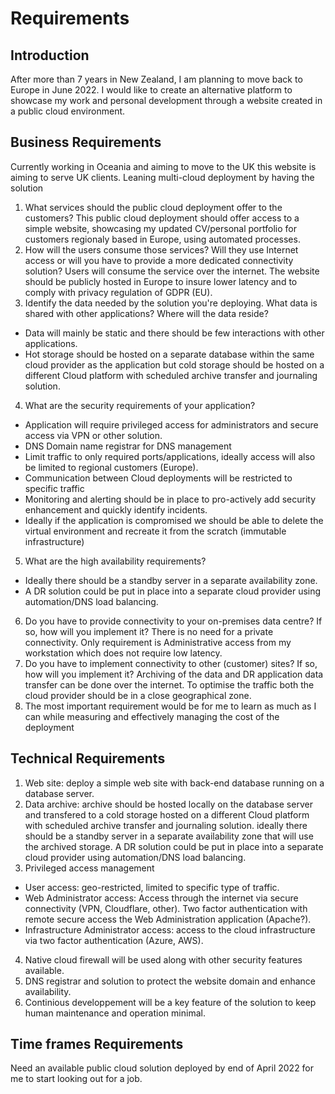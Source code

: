 # Requirements

## Introduction
After more than 7 years in New Zealand, I am planning to move back to Europe in June 2022. I would like to create an alternative platform to showcase my work and personal development through a website created in a public cloud environment. 


## Business Requirements
Currently working in Oceania and aiming to move to the UK this website is aiming to serve UK clients.
Leaning multi-cloud deployment by having the solution
1. What services should the public cloud deployment offer to the customers?
This public cloud deployment should offer access to a simple website, showcasing my updated CV/personal portfolio for customers regionaly based in Europe, using automated processes.
2. How will the users consume those services? Will they use Internet access or will you have to provide a more dedicated connectivity solution?
Users will consume the service over the internet. The website should be publicly hosted in Europe to insure lower latency and to comply with privacy regulation of GDPR (EU).
3. Identify the data needed by the solution you're deploying. What data is shared with other applications? Where will the data reside?
* Data will mainly be static and there should be few interactions with other applications. 
* Hot storage should be hosted on a separate database within the same cloud provider as the application but cold storage should be hosted on a different Cloud platform with scheduled archive transfer and journaling solution.
4. What are the security requirements of your application?
* Application will require privileged access for administrators and secure access via VPN or other solution.
* DNS Domain name registrar for DNS management
* Limit traffic to only required ports/applications, ideally access will also be limited to regional customers (Europe).
* Communication between Cloud deployments will be restricted to specific traffic
* Monitoring and alerting should be in place to pro-actively add security enhancement and quickly identify incidents.
* Ideally if the application is compromised we should be able to delete the virtual environment and recreate it from the scratch (immutable infrastructure)
5. What are the high availability requirements?
* Ideally there should be a standby server in a separate availability zone. 
* A DR solution could be put in place into a separate cloud provider using automation/DNS load balancing.
6. Do you have to provide connectivity to your on-premises data centre? If so, how will you implement it?
There is no need for a private connectivity. Only requirement is Administrative access from my workstation which does not require low latency.
7. Do you have to implement connectivity to other (customer) sites? If so, how will you implement it?
Archiving of the data and DR application data transfer can be done over the internet. To optimise the traffic both the cloud provider should be in a close geographical zone.
8. The most important requirement would be for me to learn as much as I can while measuring and effectively managing the cost of the deployment



## Technical Requirements
1. Web site: deploy a simple web site with back-end database running on a database server.
2. Data archive: archive should be hosted locally on the database server and transfered to a cold storage hosted on a different Cloud platform with scheduled archive transfer and journaling solution. ideally there should be a standby server in a separate availability zone that will use the archived storage. A DR solution could be put in place into a separate cloud provider using automation/DNS load balancing.
3. Privileged access management
* User access: geo-restricted, limited to specific type of traffic.
* Web Administrator access: Access through the internet via secure connectivity (VPN, Cloudflare, other). Two factor authentication with remote secure access the Web Administration application (Apache?).
* Infrastructure Administrator access: access to the cloud infrastructure via two factor authentication (Azure, AWS).
4. Native cloud firewall will be used along with other security features available.
5. DNS registrar and solution to protect the website domain and enhance availability.
6. Continious developpement will be a key feature of the solution to keep human maintenance and operation minimal.

## Time frames Requirements
Need an available public cloud solution deployed by end of April 2022 for me to start looking out for a job.
